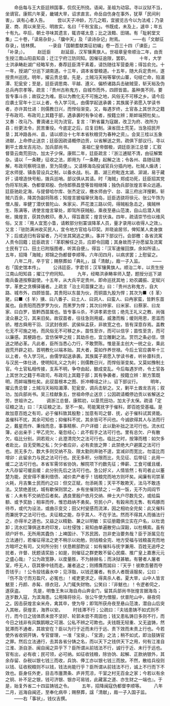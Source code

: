 <!-- { "loadSidebar": true } -->
　　命岳每与王大臣廷辨国事，侃侃无所挠。语闻，圣祖为动容。寻以议狱不当，坐谪官。康熙六年夏，畿辅大旱，诏求直言。命岳自伤身在事外，犹草「民间利害」，讽有心者入告。
　　尝以天子冲龄，万几之暇，宜披览古今以为法戒；乃录夏、商、周以来至元、明故实，名曰「千秋宝盐」。书既成，未及上，遽卒；年五十有九。卒后，朝士寻味其遗言，辄咨嗟太息；比之汲黯、田锡。有「耻躬堂文集」二十卷，「读易杂卦」、「牖中天」及「读诗杂记」附焉。
　　——右「文献征存录」，钱林撰。
　　--录自「国朝耆献类征初编」卷一百三十四（「谏臣」二「补录」）。
　　赵廷臣
　　赵延臣，汉军镶黄旗人。世祖章皇帝顺治二年，由贡生授江南山阳县知县；迁江宁府江防同知。因催征逾限，罢职。
　　十年，大学士洪承畴赴湖广经略军务，奏荐廷臣清干素着，请饬随往军营委用；得旨俞允。十一年，授湖广分巡下湖南道。十三年，调本省督粮道。十五年，随大兵定贵州，遂授贵州巡抚。明年，擢云贵总督。先是，土贼冯天裕等窜伏山寨，句结亡命，陷湄潭、犯瓮安；至是，廷臣调思南、平越、遵义、偏桥诸路兵击破贼营，斩天裕及伪总兵冉宗孝等。疏言：『贵州古称鬼方，自城市而外，四顾皆苗。虽种类不同，要皆专事斗杀；故驭之为难。臣以为教化无不可施之地，风俗无不可移之乡。请今后应袭土官年十三以上者，令入学习礼，由儒学起送承袭；其族属子弟愿入学读书者，亦许其仕进：则儒教日兴，而悍俗渐变。又，每遇岁终，土官各上其世次之籍于布政司、布政司上其籍于部，遇承袭时有争论者，按籍立辨；斯衅端预杜矣』。又奏：改马乃、曹滴诸土司为流官。复言：『黔省曩为寇踞，改卫为府、改所为县；纷更法令，民苦重役。今底定之后，应复旧制。滇省田土荒芜，当急招民开垦；其冲路各州、县，请以顺治十七年本省秋粮贷为春种之资』。会吴三桂以五象进献，上命停止送京；廷臣因疏请概停边贡，以省解送之劳。疏俱下部议行。寻以剿平土酋龙吉兆功，加兵部尚书。
　　圣祖仁皇帝御极，调廷臣浙江总督；汇叙督垦云南荒田功，加太子少保。康熙二年，廷臣疏言：『浙江逋赋不清，由征解繁杂。请以「一条鞭」征收之法，即用为「一条鞭」起解之法；令各州、县随征随解，布政司察明注册，至为简便』。又请移海岛投诚官兵分插内地，杜贼人煽诱；定水师提、镇各营设兵之制，以备水战。杭、嘉、湖三府毗连太湖、泖湖，易于藏奸；请增造快号船，拨兵巡哨。部议俱从其请。时「海贼」郑成功死，廷臣招其党伪将军阮美、伪都督郑殷、伪侍郎蔡昌登等皆相继降；独伪兵部张煌言率众远遁。廷臣驰赴定海，与提督哈尔库、张杰定议，檄水师由宁、台、温三府出洋搜剿，斩贼六百余，降其伪副将陈栋；知煌言披缁窜伏海岛，廷臣选骁将徐元、张公午饰为僧人服，率健丁潜伏普陀山、朱家尖、芦花澳三路以伺，得贼船急击之，擒贼林生、陈满等，诱使言煌言窜处，即驾所获贼船，乘夜至悬山范澳，自山后潜入贼帐，擒煌言，获其伪敕印。奏入，得旨嘉奖；煌言伏诛。四年，疏请崇节俭以维风俗。又言：『用人宜宽小眚，请敕部分别罣误降革人员，量才录用以收得人之效』。又言：『驻防满洲收买民人，宜令地方官给与印契。并晓谕居邻，俾知某人卖身旗下；后或逃归有容留者，乃可坐其窝逃之罪』。事并下部议行。会部檄：各省流寓人责令回籍；廷臣疏言：『革职解任之员，应即令回籍；其身故而子孙愿留及流寓士民有丁口、田土已附版图者，听其自便』。得旨：『汉军速催回旗，余如所请』。五年，招降「海贼」郑锦之伪都督李顺等。六年闰四月，以病求罢；上慰留之。
　　八年二月，卒于官；赐祭葬如「典礼」，諡「清献」，廕一子入监。
　　——右「国史馆本传」。
　　公讳廷臣，字君邻；汉军镶黄旗人。顺治二年，以贡生授江南山阳知县；擢江宁府同知。
　　九年，经略洪承畴率师入楚，题授分巡下湖南兵备道按察副使。十五年，从大兵平定贵州，即命巡抚其地；劝农蠲振、定赋兴学，革吏之贪横驿骚者。上疏言「治土司苗猓之法」曰：『贵州古称鬼方，自大路、城市外，四顾皆苗。其贵阳以东苗为伙，而铜苗九股为悍；其次为■〈犭革〉狫，曰■〈犭羊〉獚、曰八番子、曰土人、曰洞人、曰蛮人、曰冉家蛮，皆黔东苗属也。自贵阳而西罗罗为伙，而黑罗为悍；其次曰仲家、曰米家、曰蔡家、曰龙家、曰白罗，皆黔西苗属也。皆专事斗杀，不讲孝弟忠信；绝先王礼义之教、尚强淩众暴之习，其来旧矣。故驭苗者，往往急则用威，威激而叛；缓则用恩，恩滥而骄。稽古舜用干羽、汉武封夜郎、武侯纵孟获，非故宽之也，皆有深意存焉。盖教化无不可施之地，而风俗无不可移之乡。苗性至诈，而可以信孚；苗性至贪，而可以廉感。其梗路也，宜仿保甲之规；其劫杀也，宜立雕剿之法。赏罚之条必信，馈送之陋必革。凡此者，臣所当悉心力行，不敢赘陈。惟是圣主创大一统之业，乘此遐荒开辟之初，首明教化以端本始。其大者，莫如作养世禄。今后土官应袭年十三以上者，令入学习礼，由儒学起送承袭。其族属子弟愿入学读书者，听补廪科贡，与汉民一体仕进，使明知礼义之为利；则儒教日兴，而悍俗渐变矣。又莫如豫制土官。今土官私相传接，支系不明，争夺由起，酿成变乱。今后每遇岁终，令土官各上其世次之籍于布政司，布政司上其籍于部；其有争袭者，按籍立辨：斯方策既明，而衅端豫杜矣。此驭苗根本之图、折冲樽俎之计』。诏下部议行。
　　明年，擢云贵总督；土贼冯天裕陷湄潭、犯瓮安，调兵击斩之。又，剿平土酋龙吉兆；叙功，加兵部尚书。吴三桂献象五，世祖命停止送京；公因疏请概停边贡以省解送之劳，世祖许之。
　　调浙江总督。康熙初，以垦荒田功，加太子太保。疏请「定征粮之法」曰：『夫征粮之法，至不一矣。苟能寓抚字于催科，即百姓受基福。是故加意百姓之有司，必于催科致其殷懃；加意有司之督、抚，必于催科试其贤能。盖催科不扰，其余可知也；抑催科不扰，其余皆可不问也。今诚欲得其人与法而行之，戴星而作、秉烛而息，事事精察、户户详细：此以勤补拙之法可行也。流水红簿，必出亲手；甲乙完欠，毫忽经心：此不假手之法可行也。里有总欠、户有散欠，临比分别，洞若观火：此澄清完欠之法可行也。临比之时，按簿而稽：如欠多者赴比，自无受贿之私；欠少者应卯，必有卖放之弊：此禁绝大户避匿之法可行也。民无多力，数大多则交纳不及、限太勤则奔驰不遑，宜减卯而宽比，勿滥比而增卯：此留余力与民之法可行也。民无多积，分限而比，先见征、后带征：此用一缓二之法可行也。本省军需邻省协饷，解院项下约数先征；俸薪、工食可缓且缓，大凡存留可缓且缓：此分别先后之法可行也。急公好义，人情皆然；有司者止以箠楚为能，民安得不重利借债、减价卖产者乎！钱粮完而地方则坏矣。闻廉有司禁革火耗，月吉集士民而约之曰：但交正赋，勿添耗羡；天平不敢欺天，法马不敢违法。又禁绝差扰，城有歇保则禁之、乡有坐催则禁之；一酒一饭，无不为闾阎节省：人未有不交纳恐后者矣。遇良里殷户依月交纳、绅士大户尽数先交，或给扁额、或予奖励；相率而传，惟恐趋纳不勇矣。穷民小户，有榖帛而无售、有鸡豚而待市，或代为设法，或曲示变交；田父村叟感而流涕，因之相劝全完矣：此又催科而兼抚字之法可行也。夫征粮之能，存乎其人、不在乎法。然而不得其人而循法行之，亦得半之道也。又益之以精勤、兼之以明敏：实征册籍俱立实在户名，以杜诡卸；流水红簿俱送本府印发，以杜侵蚀；易知由单遍散穷山深榖，以杜横索。虽有顽户奸书，无所用其蠹伪：上裨国计、下苏民困，岂非吏治要务哉？臣于浙属见在立法通行，若催征得法之吏不稍示以劝勉，则钱粮全完、地方受福与钱粮虽完而地方暗坏之有司，又何所分别！伏恳敕部酌议：如有催科与抚字兼用、百姓无追呼之扰者，许督、抚题请奖励；如是，则催征之群吏敢不留心民瘼、推广皇上嘉惠元元之盛心哉』？公为政宽静，以度量胜，不为赫赫名；而决狱甚敏。有瞽者人屠者室，呼无人，窃其簝中钱而走。屠者追之；则搏膺而嘂曰：『天乎！彼欺吾瞽而夺吾钱乎』！公令投钱盎水中；见浮脂，以钱还屠者。有杀人者既诬服矣，公曰：『伤不及寸而刃盈尺，必冤也』！戒吏更求之，得真杀人者。夏大旱，山中人皆言魃至；丹颜、赤髯、绦衣冠，入门辄失财物。公笑曰：『非魃也』！令逻者伺之，遂获盗。
　　先是，明鲁王朱以海自舟山奔金门，留其兵部尚书张煌言据海岛；连岁数入寇，为滨海患。公用降将徐元、张公午使为僧服，伏普陀山中，昼夜伺之。因击获煌言籴米舟，禽其卒，使为导；即驾所获舟夜至悬山范澳，潜自山后突入其帐，获煌言，海界以安。
　　时钱滞不行；公疏曰：『夫钱患铸不如式则不行，而今日之钱体质未尝不坚好、轮郭未尝不周固也；钱又患私铸日多则不行，而今日之钱非有风飘鹅眼之可溷、公私不辨之可欺也。夫钱既无轻重、又无盗铸，然犹滞而不通者，其故安在？臣以为行于近而未行于远、责下效而未责上行也。今若使外省收铜开铸，专官督理，一准「宝泉」、「宝源」之法；稍不如式，即治鼓铸官之罪。然后立法通行，去其各省分铸之名，而以天下之钱供天下之用，何有江淮自江淮、浙自浙、闽自闽之异乎下？臣所谓从前钱法不行，诚行于近、未行于远也。官有出，必有收；民可领，必可纳。如征收钱粮，除协饷、起解、正款纳银外，其余存留、杂税以银七钱三而收，兵饷、俸工亦以银七钱三而放。不然，散给兵役则以钱、征收税粮则不以钱，钱法尚能行乎？臣所谓从前钱法不行，诚上不行而下不效也。臣身任外吏，目击市廛萧条、庐井荒凉，千室之村无百金之家；今若以有余之铜、补不足之银，钱可济银、银亦可易钱，此藏富之道、亦生财之一端也』。于是，始复外省二十四监铸钱之令。
　　五年，招降闽寇伪都督李顺等。
　　八年二月，巡海自闽还，至奉化病卒；赐祭葬，諡「清献」，廕一子入国子监。
　　——右「事状」，钱仪吉撰。
